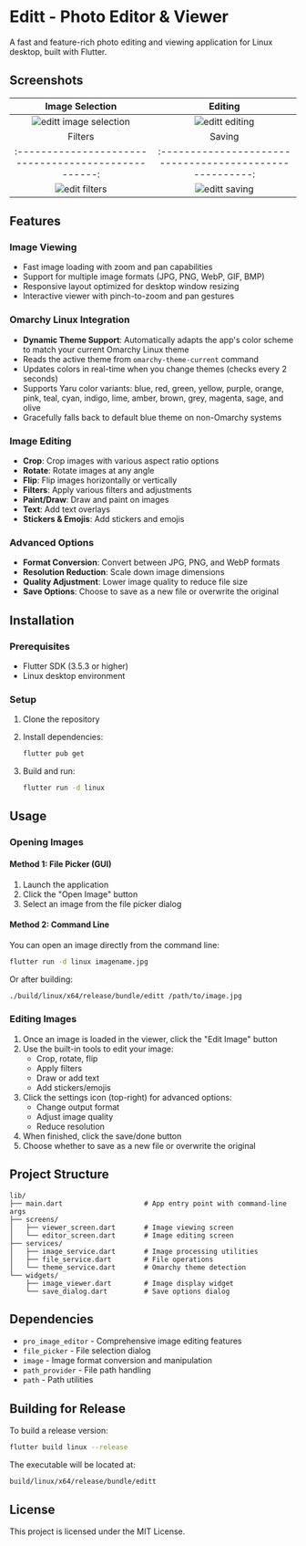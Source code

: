 
# Editt - Photo Editor & Viewer

A fast and feature-rich photo editing and viewing application for Linux desktop, built with Flutter.




## Screenshots

|                     Image Selection                      |                     Editing                      |
| :--------------------------------------------------: | :------------------------------------------------------: |
| ![editt image selection](https://github.com/user-attachments/assets/1bfc71df-2eea-4d3a-ae65-6f10bfba50aa) | ![editt editing](https://github.com/user-attachments/assets/26b3f2c9-87bd-4d15-937e-0862f545f5f9) |
|                     Filters                      |                     Saving                      |
| :--------------------------------------------------: | :------------------------------------------------------: |
| ![edit filters](https://github.com/user-attachments/assets/b93042d4-d60d-4cfb-9669-1e3e661e3a6e) | ![editt saving](https://github.com/user-attachments/assets/cd67c733-88d4-4ecf-8b05-8c680ef083fc) |




## Features

### Image Viewing
- Fast image loading with zoom and pan capabilities
- Support for multiple image formats (JPG, PNG, WebP, GIF, BMP)
- Responsive layout optimized for desktop window resizing
- Interactive viewer with pinch-to-zoom and pan gestures

### Omarchy Linux Integration
- **Dynamic Theme Support**: Automatically adapts the app's color scheme to match your current Omarchy Linux theme
- Reads the active theme from `omarchy-theme-current` command
- Updates colors in real-time when you change themes (checks every 2 seconds)
- Supports Yaru color variants: blue, red, green, yellow, purple, orange, pink, teal, cyan, indigo, lime, amber, brown, grey, magenta, sage, and olive
- Gracefully falls back to default blue theme on non-Omarchy systems

### Image Editing
- **Crop**: Crop images with various aspect ratio options
- **Rotate**: Rotate images at any angle
- **Flip**: Flip images horizontally or vertically
- **Filters**: Apply various filters and adjustments
- **Paint/Draw**: Draw and paint on images
- **Text**: Add text overlays
- **Stickers & Emojis**: Add stickers and emojis

### Advanced Options
- **Format Conversion**: Convert between JPG, PNG, and WebP formats
- **Resolution Reduction**: Scale down image dimensions
- **Quality Adjustment**: Lower image quality to reduce file size
- **Save Options**: Choose to save as a new file or overwrite the original

## Installation

### Prerequisites
- Flutter SDK (3.5.3 or higher)
- Linux desktop environment

### Setup
1. Clone the repository
2. Install dependencies:
   ```bash
   flutter pub get
   ```

3. Build and run:
   ```bash
   flutter run -d linux
   ```

## Usage

### Opening Images

#### Method 1: File Picker (GUI)
1. Launch the application
2. Click the "Open Image" button
3. Select an image from the file picker dialog

#### Method 2: Command Line
You can open an image directly from the command line:
```bash
flutter run -d linux imagename.jpg
```

Or after building:
```bash
./build/linux/x64/release/bundle/editt /path/to/image.jpg
```

### Editing Images

1. Once an image is loaded in the viewer, click the "Edit Image" button
2. Use the built-in tools to edit your image:
   - Crop, rotate, flip
   - Apply filters
   - Draw or add text
   - Add stickers/emojis
3. Click the settings icon (top-right) for advanced options:
   - Change output format
   - Adjust image quality
   - Reduce resolution
4. When finished, click the save/done button
5. Choose whether to save as a new file or overwrite the original

## Project Structure

```
lib/
├── main.dart                    # App entry point with command-line args
├── screens/
│   ├── viewer_screen.dart       # Image viewing screen
│   └── editor_screen.dart       # Image editing screen
├── services/
│   ├── image_service.dart       # Image processing utilities
│   ├── file_service.dart        # File operations
│   └── theme_service.dart       # Omarchy theme detection
└── widgets/
    ├── image_viewer.dart        # Image display widget
    └── save_dialog.dart         # Save options dialog
```

## Dependencies

- `pro_image_editor` - Comprehensive image editing features
- `file_picker` - File selection dialog
- `image` - Image format conversion and manipulation
- `path_provider` - File path handling
- `path` - Path utilities

## Building for Release

To build a release version:
```bash
flutter build linux --release
```

The executable will be located at:
```
build/linux/x64/release/bundle/editt
```

## License

This project is licensed under the MIT License.
